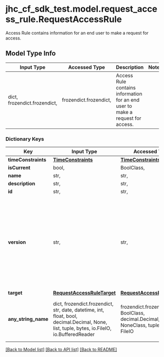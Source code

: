 # jhc_cf_sdk_test.model.request_access_rule.RequestAccessRule

Access Rule contains information for an end user to make a request for access.

## Model Type Info
Input Type | Accessed Type | Description | Notes
------------ | ------------- | ------------- | -------------
dict, frozendict.frozendict,  | frozendict.frozendict,  | Access Rule contains information for an end user to make a request for access. | 

### Dictionary Keys
Key | Input Type | Accessed Type | Description | Notes
------------ | ------------- | ------------- | ------------- | -------------
**timeConstraints** | [**TimeConstraints**](TimeConstraints.md) | [**TimeConstraints**](TimeConstraints.md) |  | 
**isCurrent** | bool,  | BoolClass,  |  | 
**name** | str,  | str,  |  | 
**description** | str,  | str,  |  | 
**id** | str,  | str,  |  | 
**version** | str,  | str,  | A unique version identifier for the Access Rule. Updating a rule creates a new version.  When a rule is updated, it&#x27;s ID remains consistent.  | 
**target** | [**RequestAccessRuleTarget**](RequestAccessRuleTarget.md) | [**RequestAccessRuleTarget**](RequestAccessRuleTarget.md) |  | 
**any_string_name** | dict, frozendict.frozendict, str, date, datetime, int, float, bool, decimal.Decimal, None, list, tuple, bytes, io.FileIO, io.BufferedReader | frozendict.frozendict, str, BoolClass, decimal.Decimal, NoneClass, tuple, bytes, FileIO | any string name can be used but the value must be the correct type | [optional]

[[Back to Model list]](../../README.md#documentation-for-models) [[Back to API list]](../../README.md#documentation-for-api-endpoints) [[Back to README]](../../README.md)

